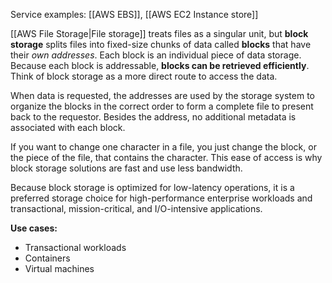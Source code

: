 Service examples: [[AWS EBS]], [[AWS EC2 Instance store]]

[[AWS File Storage|File storage]] treats files as a singular unit, but **block storage** splits files into fixed-size chunks of data called **blocks** that have their *own addresses*. Each block is an individual piece of data storage. Because each block is addressable, **blocks can be retrieved efficiently**. Think of block storage as a more direct route to access the data.  
  
When data is requested, the addresses are used by the storage system to organize the blocks in the correct order to form a complete file to present back to the requestor. Besides the address, no additional metadata is associated with each block.

If you want to change one character in a file, you just change the block, or the piece of the file, that contains the character. This ease of access is why block storage solutions are fast and use less bandwidth.

Because block storage is optimized for low-latency operations, it is a preferred storage choice for high-performance enterprise workloads and transactional, mission-critical, and I/O-intensive applications.

**Use cases:**

- Transactional workloads
- Containers
- Virtual machines
